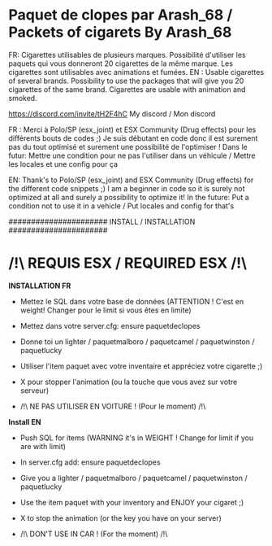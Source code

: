 
 # Paquet de clopes par Arash_68 / Packets of cigarets By Arash_68
FR: Cigarettes utilisables de plusieurs marques. Possibilité d'utiliser les paquets qui vous donneront 20 cigarettes de la même marque. Les cigarettes sont utilisables avec animations et fumées.
EN : Usable cigarettes of several brands. Possibility to use the packages that will give you 20 cigarettes of the same brand. Cigarettes are usable with animation and smoked.



https://discord.com/invite/tH2F4hC My discord / Mon discord




FR : Merci à Polo/SP (esx_joint) et ESX Community (Drug effects) pour les différents bouts de codes ;)
Je suis débutant en code donc il est surement pas du tout optimisé et surement une possibilité de l'optimiser !
Dans le futur: Mettre une condition pour ne pas l'utiliser dans un véhicule / Mettre les locales et une config pour ça

EN: Thank's to Polo/SP (esx_joint) and ESX Community (Drug effects) for the different code snippets ;)
I am a beginner in code so it is surely not optimized at all and surely a possibility to optimize it!
In the future: Put a condition not to use it in a vehicle / Put locales and config for that's

######################
INSTALL / INSTALLATION
######################

# /!\ REQUIS ESX / REQUIRED ESX /!\

**INSTALLATION FR**

- Mettez le SQL dans votre base de données (ATTENTION ! C'est en weight! Changer pour le limit si vous êtes en limite)

- Mettez dans votre server.cfg: ensure paquetdeclopes

- Donne toi un lighter / paquetmalboro / paquetcamel / paquetwinston / paquetlucky

- Utiliser l'item paquet avec votre inventaire et appréciez votre cigarette ;)

- X pour stopper l'animation (ou la touche que vous avez sur votre serveur)

- /!\ NE PAS UTILISER EN VOITURE ! (Pour le moment) /!\



**Install EN**

- Push SQL for items (WARNING it's in WEIGHT ! Change for limit if you are with limit)

- In server.cfg add: ensure paquetdeclopes

- Give you a lighter / paquetmalboro / paquetcamel / paquetwinston / paquetlucky

- Use the item paquet with your inventory and ENJOY your cigaret ;)

- X to stop the animation (or the key you have on your server)

- /!\ DON'T USE IN CAR ! (For the moment) /!\
